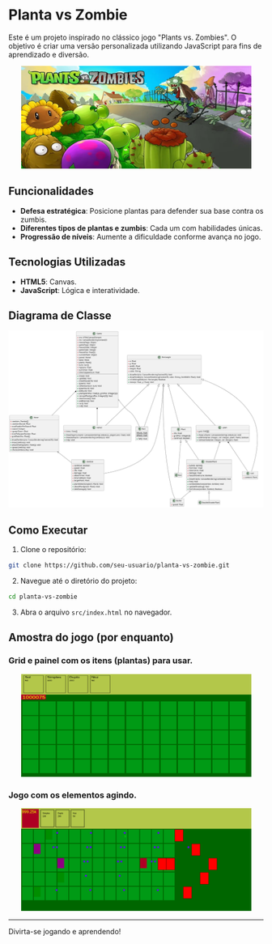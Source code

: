 # Planta vs Zombie

Este é um projeto inspirado no clássico jogo "Plants vs. Zombies". O objetivo é criar uma versão personalizada utilizando JavaScript para fins de aprendizado e diversão.

<div align="center">
<img width="455" height="203" src="./docs/img/planta-vs-zombie-loadscreen.webp">
</div>

## Funcionalidades

- **Defesa estratégica**: Posicione plantas para defender sua base contra os zumbis.
- **Diferentes tipos de plantas e zumbis**: Cada um com habilidades únicas.
- **Progressão de níveis**: Aumente a dificuldade conforme avança no jogo.

## Tecnologias Utilizadas

- **HTML5**: Canvas.
- **JavaScript**: Lógica e interatividade.

## Diagrama de Classe

<div align="center">
<img src="./docs/img/Planta vs Zombie - Diagrama.png">
</div>

## Como Executar

1. Clone o repositório:

```bash
git clone https://github.com/seu-usuario/planta-vs-zombie.git
```

2. Navegue até o diretório do projeto:

```bash
cd planta-vs-zombie
```

3. Abra o arquivo `src/index.html` no navegador.

## Amostra do jogo (por enquanto)

### Grid e painel com os itens (plantas) para usar.

<div align="center">
<img width="455" height="203" src="./docs/img/layout-new.png">
</div>

### Jogo com os elementos agindo.

<div align="center">
<img width="455" height="203" src="./docs/img/layout-with-elements-new.png">
</div>

---

Divirta-se jogando e aprendendo!

